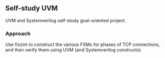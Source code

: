 ## Self-study UVM

UVM and Systemverilog self-study goal-oriented project.

### Approach

Use fizzim to construct the various FSMs for phases of TCP connections, and then verify them using UVM (and Systemverilog constructs).
